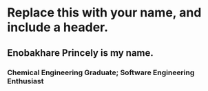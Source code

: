 # Replace this with your name, and include a header.
## Enobakhare Princely is my name.
### Chemical Engineering Graduate; Software Engineering Enthusiast
